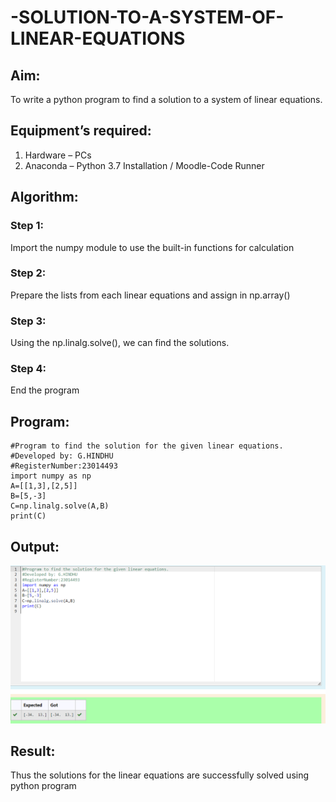 # -SOLUTION-TO-A-SYSTEM-OF-LINEAR-EQUATIONS
## Aim:
To write a python program to find a solution to a system of linear equations.
## Equipment’s required:
1. 	Hardware – PCs
2. 	Anaconda – Python 3.7 Installation / Moodle-Code Runner
## Algorithm:
### Step 1: 
Import the numpy module to use the built-in functions for calculation
### Step 2: 
Prepare the lists from each linear equations and assign in np.array()
### Step 3: 
Using the np.linalg.solve(), we can find the solutions.
### Step 4: 
End the program
## Program:
```
#Program to find the solution for the given linear equations.
#Developed by: G.HINDHU
#RegisterNumber:23014493
import numpy as np
A=[[1,3],[2,5]]
B=[5,-3]
C=np.linalg.solve(A,B)
print(C)
```
## Output:
![output](./linearalgebra.png)
## Result: 
Thus the solutions for the linear equations are successfully solved using python program

